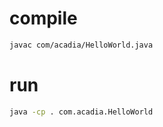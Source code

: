 # compile
```bash
javac com/acadia/HelloWorld.java
```

# run
```bash
java -cp . com.acadia.HelloWorld
```